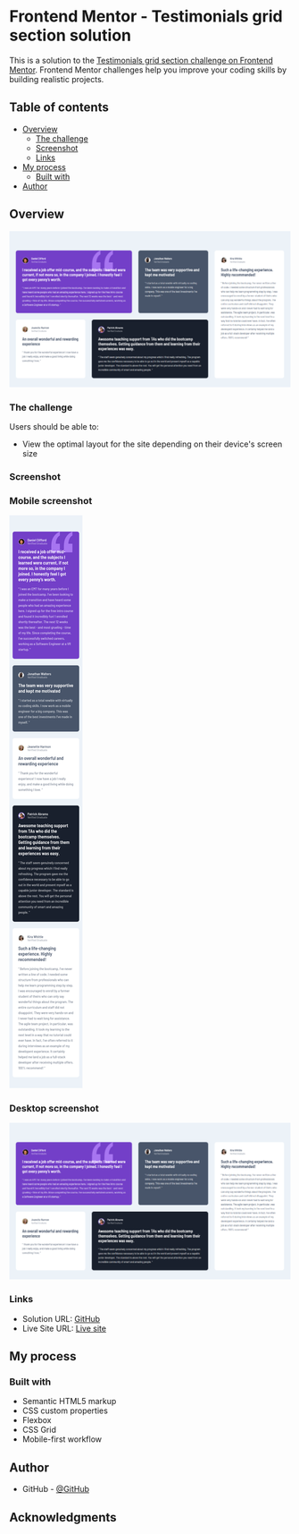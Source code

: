 # Frontend Mentor - Testimonials grid section solution

This is a solution to the [Testimonials grid section challenge on Frontend Mentor](https://www.frontendmentor.io/challenges/testimonials-grid-section-Nnw6J7Un7). Frontend Mentor challenges help you improve your coding skills by building realistic projects. 

## Table of contents

- [Overview](#overview)
  - [The challenge](#the-challenge)
  - [Screenshot](#screenshot)
  - [Links](#links)
- [My process](#my-process)
  - [Built with](#built-with)
- [Author](#author)

## Overview

![](./screenshots/screenshot-desktop.png)


### The challenge

Users should be able to:

- View the optimal layout for the site depending on their device's screen size

### Screenshot

### Mobile screenshot
![](./screenshots/screenshot-mobile.png)

### Desktop screenshot

![](./screenshots/screenshot-desktop.png)

### Links

- Solution URL: [GitHub](https://github.com/IagoBomfim/testimonials-grid-section.git)
- Live Site URL: [Live site](https://starlit-mermaid-06c937.netlify.app/)

## My process

### Built with

- Semantic HTML5 markup
- CSS custom properties
- Flexbox
- CSS Grid
- Mobile-first workflow

## Author

- GitHub - [@GitHub](https://www.github.com/IagoBomfim)

## Acknowledgments